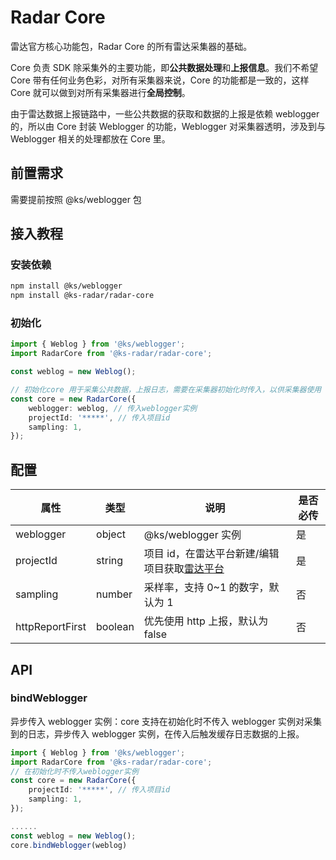 # Radar Core

雷达官方核心功能包，Radar Core 的所有雷达采集器的基础。

Core 负责 SDK 除采集外的主要功能，即**公共数据处理**和**上报信息**。我们不希望 Core 带有任何业务色彩，对所有采集器来说，Core 的功能都是一致的，这样 Core 就可以做到对所有采集器进行**全局控制**。

由于雷达数据上报链路中，一些公共数据的获取和数据的上报是依赖 weblogger 的，所以由 Core 封装 Weblogger 的功能，Weblogger 对采集器透明，涉及到与 Weblogger 相关的处理都放在 Core 里。

## 前置需求

需要提前按照 @ks/weblogger 包

## 接入教程

### 安装依赖

```bash
npm install @ks/weblogger
npm install @ks-radar/radar-core
```

### 初始化

```typescript
import { Weblog } from '@ks/weblogger';
import RadarCore from '@ks-radar/radar-core';

const weblog = new Weblog();

// 初始化core 用于采集公共数据，上报日志，需要在采集器初始化时传入，以供采集器使用
const core = new RadarCore({
    weblogger: weblog, // 传入weblogger实例
    projectId: '*****', // 传入项目id
    sampling: 1,
});
```

## 配置

| 属性            | 类型    | 说明                                                                                          | 是否必传 |
| --------------- | ------- | --------------------------------------------------------------------------------------------- | -------- |
| weblogger       | object  | @ks/weblogger 实例                                                                            | 是       |
| projectId       | string  | 项目 id，在雷达平台新建/编辑项目获取[雷达平台](https://radar-plus.corp.kuaishou.com/projects) | 是       |
| sampling        | number  | 采样率，支持 0~1 的数字，默认为 1                                                             | 否       |
| httpReportFirst | boolean | 优先使用 http 上报，默认为 false                                                              | 否       |

## API

### bindWeblogger

异步传入 weblogger 实例：core 支持在初始化时不传入 weblogger 实例对采集到的日志，异步传入 weblogger 实例，在传入后触发缓存日志数据的上报。

```typescript
import { Weblog } from '@ks/weblogger';
import RadarCore from '@ks-radar/radar-core';
// 在初始化时不传入weblogger实例
const core = new RadarCore({
    projectId: '*****', // 传入项目id
    sampling: 1,
});

......
const weblog = new Weblog();
core.bindWeblogger(weblog)
```

